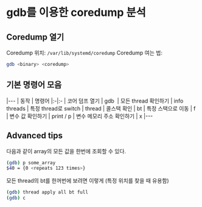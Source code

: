 # gdb를 이용한 coredump 분석

## Coredump 열기
Coredump 위치: `/var/lib/systemd/coredump`
Coredump 여는 법:
```bash
gdb <binary> <coredump>
```

## 기본 명령어 모음
|---
| 동작 | 명령어
|:-|:-
| 코어 덤프 열기 | gdb <binary> <coredump>
| 모든 thread 확인하기 | info threads
| 특정 thread로 switch | thread <number>
| 콜스택 확인 | bt
| 특정 스택으로 이동 | f <number>
| 변수 값 확인하기 | print <variable> / p <variable>
| 변수 메모리 주소 확인하기 | x <variable>
|---

## Advanced tips
다음과 같이 array의 모든 값을 한번에 조회할 수 있다.
```bash
(gdb) p some_array
$40 = {0 <repeats 123 times>}
```

모든 thread의 bt를 한꺼번에 보려면 이렇게 (특정 위치를 찾을 때 유용함)
```bash
(gdb) thread apply all bt full
(gdb) c
```

